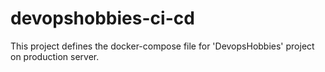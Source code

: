 # devopshobbies-ci-cd
This project defines the docker-compose file for 'DevopsHobbies' project on production server.
